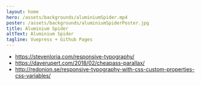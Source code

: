 ```yaml
---
layout: home
hero: /assets/backgrounds/aluminiumSpider.mp4
poster: /assets/backgrounds/aluminiumSpiderPoster.jpg
title: Aluminium Spider
altText: Aluminium Spider
tagline: Vuepress + Github Pages
---
```

- https://stevenloria.com/responsive-typography/
- https://daverupert.com/2018/02/cheapass-parallax/
- http://redonion.se/responsive-typography-with-css-custom-properties-css-variables/
